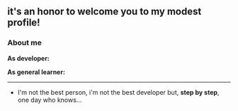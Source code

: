 ##  it's an honor to welcome you to my modest profile!


### About me


**As developer:**


**As general learner:**

<hr>




* I'm not the best person, i'm not the best developer but, **step by step**, one day who knows...


<!--
**Poglia/Poglia** is a ✨ _special_ ✨ repository because its `README.md` (this file) appears on your GitHub profile.

Here are some ideas to get you started:

- 🔭 I’m currently working on ...
- 🌱 I’m currently learning ...
- 👯 I’m looking to collaborate on ...
- 🤔 I’m looking for help with ...
- 💬 Ask me about ...
- 📫 How to reach me: ...
- 😄 Pronouns: ...
- ⚡ Fun fact: ...
-->
